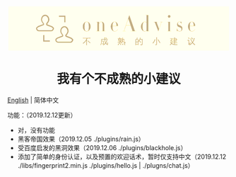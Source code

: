 <p align="center">
  <a href="http://www.oneadvise.cn">
    <img width="500" src="./assets/logo.png" style="filter:sepia(100%)">
  </a>
</p>

<h1 align="center">我有个不成熟的小建议</h1>

[English](./README.md) | 简体中文

功能：（2019.12.12更新）

* 对，没有功能
* 黑客帝国效果（2019.12.05 ./plugins/rain.js）
* 受百度启发的黑洞效果（2019.12.06 ./plugins/blackhole.js）
* 添加了简单的身份认证，以及预置的欢迎话术，暂时仅支持中文（2019.12.12 ./libs/fingerprint2.min.js ./plugins/hello.js | ./plugns/chat.js）
